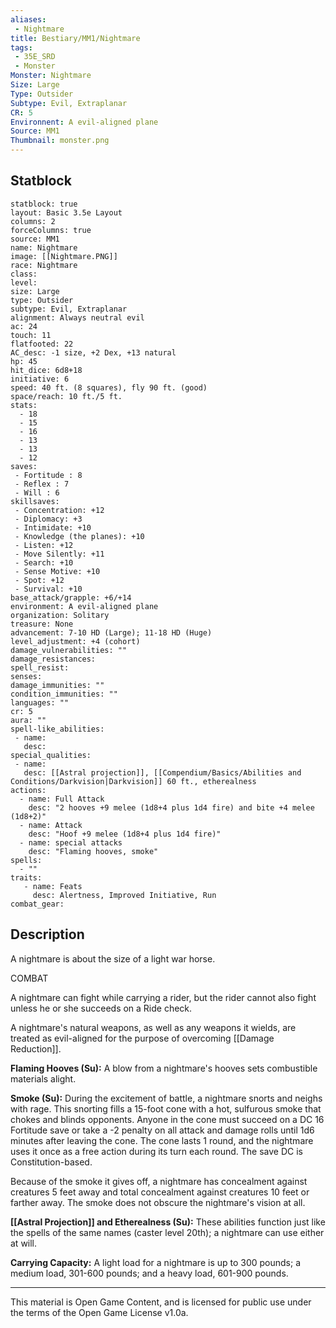 ```yaml
---
aliases:
 - Nightmare
title: Bestiary/MM1/Nightmare
tags: 
 - 35E_SRD
 - Monster
Monster: Nightmare
Size: Large
Type: Outsider
Subtype: Evil, Extraplanar
CR: 5
Environnent: A evil-aligned plane
Source: MM1
Thumbnail: monster.png
---
```


## Statblock

```statblock
statblock: true
layout: Basic 3.5e Layout
columns: 2
forceColumns: true
source: MM1 
name: Nightmare
image: [[Nightmare.PNG]]
race: Nightmare
class: 
level: 
size: Large
type: Outsider
subtype: Evil, Extraplanar
alignment: Always neutral evil
ac: 24
touch: 11
flatfooted: 22
AC_desc: -1 size, +2 Dex, +13 natural
hp: 45
hit_dice: 6d8+18
initiative: 6
speed: 40 ft. (8 squares), fly 90 ft. (good)
space/reach: 10 ft./5 ft.
stats:
  - 18
  - 15
  - 16
  - 13
  - 13
  - 12
saves:
 - Fortitude : 8
 - Reflex : 7
 - Will : 6
skillsaves:
 - Concentration: +12
 - Diplomacy: +3
 - Intimidate: +10
 - Knowledge (the planes): +10
 - Listen: +12
 - Move Silently: +11
 - Search: +10
 - Sense Motive: +10
 - Spot: +12
 - Survival: +10
base_attack/grapple: +6/+14
environment: A evil-aligned plane
organization: Solitary
treasure: None
advancement: 7-10 HD (Large); 11-18 HD (Huge)
level_adjustment: +4 (cohort)
damage_vulnerabilities: ""
damage_resistances: 
spell_resist: 
senses: 
damage_immunities: ""
condition_immunities: ""
languages: ""
cr: 5
aura: ""
spell-like_abilities:
 - name: 
   desc: 
special_qualities:
 - name:
   desc: [[Astral projection]], [[Compendium/Basics/Abilities and Conditions/Darkvision|Darkvision]] 60 ft., etherealness
actions:
  - name: Full Attack
    desc: "2 hooves +9 melee (1d8+4 plus 1d4 fire) and bite +4 melee (1d8+2)"
  - name: Attack
    desc: "Hoof +9 melee (1d8+4 plus 1d4 fire)"
  - name: special attacks
    desc: "Flaming hooves, smoke"
spells:
  - ""
traits:
   - name: Feats
     desc: Alertness, Improved Initiative, Run
combat_gear:  
```

## Description



A nightmare is about the size of a light war horse.

COMBAT

A nightmare can fight while carrying a rider, but the rider cannot also fight unless he or she succeeds on a Ride check.

A nightmare's natural weapons, as well as any weapons it wields, are treated as evil-aligned for the purpose of overcoming [[Damage Reduction]].


**Flaming Hooves (Su):** A blow from a nightmare's hooves sets combustible materials alight.


**Smoke (Su):** During the excitement of battle, a nightmare snorts and neighs with rage. This snorting fills a 15-foot cone with a hot, sulfurous smoke that chokes and blinds opponents. Anyone in the cone must succeed on a DC 16 Fortitude save or take a -2 penalty on all attack and damage rolls until 1d6 minutes after leaving the cone. The cone lasts 1 round, and the nightmare uses it once as a free action during its turn each round. The save DC is Constitution-based.

Because of the smoke it gives off, a nightmare has concealment against creatures 5 feet away and total concealment against creatures 10 feet or farther away. The smoke does not obscure the nightmare's vision at all.


**[[Astral Projection]] and Etherealness (Su):** These abilities function just like the spells of the same names (caster level 20th); a nightmare can use either at will.


**Carrying Capacity:** A light load for a nightmare is up to 300 pounds; a medium load, 301-600 pounds; and a heavy load, 601-900 pounds.

---

This material is Open Game Content, and is licensed for public use under the terms of the Open Game License v1.0a.
